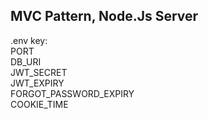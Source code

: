 <h2>MVC Pattern, Node.Js Server</h2>

.env key:<br/>
PORT <br/>
DB_URI <br/>
JWT_SECRET<br/>
JWT_EXPIRY <br/>
FORGOT_PASSWORD_EXPIRY <br/>
COOKIE_TIME <br/>
